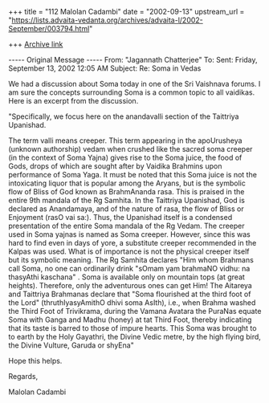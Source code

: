 +++
title = "112 Malolan Cadambi"
date = "2002-09-13"
upstream_url = "https://lists.advaita-vedanta.org/archives/advaita-l/2002-September/003794.html"

+++
[Archive link](https://lists.advaita-vedanta.org/archives/advaita-l/2002-September/003794.html)

----- Original Message -----
From: "Jagannath Chatterjee" <jagchat01 at YAHOO.COM>
To: <ADVAITA-L at LISTS.ADVAITA-VEDANTA.ORG>
Sent: Friday, September 13, 2002 12:05 AM
Subject: Re: Soma in Vedas

We had a discussion about Soma today in one of the Sri Vaishnava forums. I
am sure the concepts surrounding Soma is a common topic to all vaidikas.
Here is an excerpt from the discussion.

"Specifically, we focus here on the anandavalli section of the Taittriya
Upanishad.

The term valli means creeper. This term appearing in the apoUrusheya
(unknown authorship) vedam when crushed like the sacred soma creeper  (in
the context of Soma Yajna) gives rise to the Soma juice, the food of Gods,
drops of which are sought after by Vaidika Brahmins upon performance of Soma
Yaga. It must be noted that this Soma juice is not the intoxicating liquor
that is popular among the Aryans, but is the symbolic flow of Bliss of God
known as BrahmAnanda rasa. This is praised in the entire 9th mandala of the
Rg Samhita. In the Taittriya Upanishad, God is declared as Anandamaya, and
of the
nature of rasa, the flow of Bliss or Enjoyment (rasO vai sa:). Thus, the
Upanishad itself is a condensed presentation of the entire Soma mandala of
the Rg Vedam. The creeper used in Soma yajnas is named as Soma creeper.
However, since this was hard to find even in days of yore, a substitute
creeper recommended in the Kalpas was used. What is of importance is not the
physical creeper itself but its symbolic meaning. The Rg Samhita declares
"Him whom Brahmans call Soma, no one can ordinarily drink "sOmam yam
brahmaNO vidhu: na thasyAthi kaschana" . Soma is available only on mountain
tops (at great heights). Therefore, only the adventurous ones can get Him!
The Aitareya and Taittriya Brahmanas declare that "Soma flourished at the
third foot of the Lord"  (thruthIyasyAmithO dhivi soma AsIth), i.e., when
Brahma washed the Third Foot of Trivikrama, during the Vamana Avatara the
PuraNas equate Soma with Ganga and Madhu (honey) at tat Third Foot, thereby
indicating that its taste is barred to those of impure hearts. This Soma was
brought to to earth by the Holy Gayathri, the Divine Vedic metre, by the
high flying bird, the Divine Vulture, Garuda or shyEna"

Hope this helps.

Regards,

Malolan Cadambi

